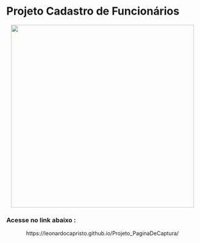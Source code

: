 # Projeto Cadastro de Funcionários

<div align="center">
<img height="480" src="https://user-images.githubusercontent.com/107371070/227598224-32a43090-2cfe-4223-a13e-38e22b204fa7.PNG"/>
</div>

### Acesse no link abaixo :

<p align="center">
https://leonardocapristo.github.io/Projeto_PaginaDeCaptura/
</p>
